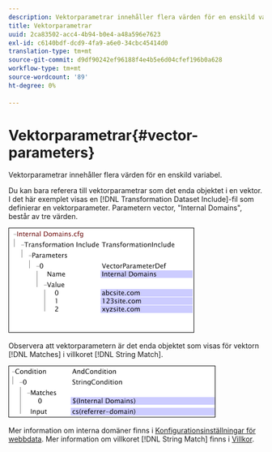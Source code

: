 ```yaml
---
description: Vektorparametrar innehåller flera värden för en enskild variabel.
title: Vektorparametrar
uuid: 2ca83502-acc4-4b94-b0e4-a48a596e7623
exl-id: c6140bdf-dcd9-4fa9-a6e0-34cbc45414d0
translation-type: tm+mt
source-git-commit: d9df90242ef96188f4e4b5e6d04cfef196b0a628
workflow-type: tm+mt
source-wordcount: '89'
ht-degree: 0%

---
```


# Vektorparametrar{#vector-parameters}

Vektorparametrar innehåller flera värden för en enskild variabel.

Du kan bara referera till vektorparametrar som det enda objektet i en vektor. I det här exemplet visas en [!DNL Transformation Dataset Include]-fil som definierar en vektorparameter. Parametern vector, &quot;Internal Domains&quot;, består av tre värden.

![](assets/cfg_WebParameters_InternalDomains.png)

Observera att vektorparametern är det enda objektet som visas för vektorn [!DNL Matches] i villkoret [!DNL String Match].

![](assets/cfg_Parameters_InternalDomains_Ref.png)

Mer information om interna domäner finns i [Konfigurationsinställningar för webbdata](../../../../home/c-dataset-const-proc/c-config-web-data/c-config-web-data.md#concept-9a306b65483a484bb3f6f3c1d7e77519). Mer information om villkoret [!DNL String Match] finns i [Villkor](../../../../home/c-dataset-const-proc/c-conditions/c-abt-cond.md).
